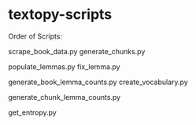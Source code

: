 # textopy-scripts

Order of Scripts:

scrape_book_data.py
generate_chunks.py

populate_lemmas.py
fix_lemma.py

generate_book_lemma_counts.py
create_vocabulary.py

generate_chunk_lemma_counts.py

get_entropy.py
